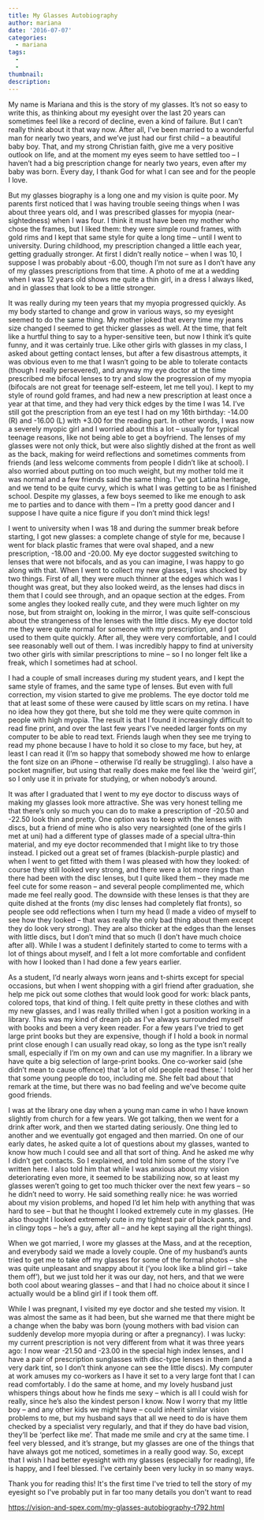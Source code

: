 ```yaml
---
title: My Glasses Autobiography
author: mariana
date: '2016-07-07'
categories:
  - mariana
tags:
  - 
  - 
thumbnail: 
description: 
---
```


My name is Mariana and this is the story of my glasses. It’s not so easy to write this, as thinking about my eyesight over the last 20 years can sometimes feel like a record of decline, even a kind of failure. But I can’t really think about it that way now. After all, I’ve been married to a wonderful man for nearly two years, and we’ve just had our first child – a beautiful baby boy. That, and my strong Christian faith, give me a very positive outlook on life, and at the moment my eyes seem to have settled too – I haven’t had a big prescription change for nearly two years, even after my baby was born. Every day, I thank God for what I can see and for the people I love.

But my glasses biography is a long one and my vision is quite poor. My parents first noticed that I was having trouble seeing things when I was about three years old, and I was prescribed glasses for myopia (near-sightedness) when I was four. I think it must have been my mother who chose the frames, but I liked them: they were simple round frames, with gold rims and I kept that same style for quite a long time – until I went to university. During childhood, my prescription changed a little each year, getting gradually stronger. At first I didn’t really notice – when I was 10, I suppose I was probably about -6.00, though I’m not sure as I don’t have any of my glasses prescriptions from that time. A photo of me at a wedding when I was 12 years old shows me quite a thin girl, in a dress I always liked, and in glasses that look to be a little stronger. 

It was really during my teen years that my myopia progressed quickly. As my body started to change and grow in various ways, so my eyesight seemed to do the same thing. My mother joked that every time my jeans size changed I seemed to get thicker glasses as well. At the time, that felt like a hurtful thing to say to a hyper-sensitive teen, but now I think it’s quite funny, and it was certainly true. Like other girls with glasses in my class, I asked about getting contact lenses, but after a few disastrous attempts, it was obvious even to me that I wasn’t going to be able to tolerate contacts (though I really persevered), and anyway my eye doctor at the time prescribed me bifocal lenses to try and slow the progression of my myopia (bifocals are not great for teenage self-esteem, let me tell you). I kept to my style of round gold frames, and had new a new prescription at least once a year at that time, and they had very thick edges by the time I was 14. I’ve still got the prescription from an eye test I had on my 16th birthday: -14.00 (R) and -16.00 (L) with +3.00 for the reading part. In other words, I was now a severely myopic girl and I worried about this a lot – usually for typical teenage reasons, like not being able to get a boyfriend. The lenses of my glasses were not only thick, but were also slightly dished at the front as well as the back, making for weird reflections and sometimes comments from friends (and less welcome comments from people I didn’t like at school). I also worried about putting on too much weight, but my mother told me it was normal and a few friends said the same thing. I’ve got Latina heritage, and we tend to be quite curvy, which is what I was getting to be as I finished school. Despite my glasses, a few boys seemed to like me enough to ask me to parties and to dance with them – I’m a pretty good dancer and I suppose I have quite a nice figure if you don’t mind thick legs!

I went to university when I was 18 and during the summer break before starting, I got new glasses: a complete change of style for me, because I went for black plastic frames that were oval shaped, and a new prescription, -18.00 and -20.00. My eye doctor suggested switching to lenses that were not bifocals, and as you can imagine, I was happy to go along with that. When I went to collect my new glasses, I was shocked by two things. First of all, they were much thinner at the edges which was I thought was great, but they also looked weird, as the lenses had discs in them that I could see through, and an opaque section at the edges. From some angles they looked really cute, and they were much lighter on my nose, but from straight on, looking in the mirror, I was quite self-conscious about the strangeness of the lenses with the little discs. My eye doctor told me they were quite normal for someone with my prescription, and I got used to them quite quickly. After all, they were very comfortable, and I could see reasonably well out of them. I was incredibly happy to find at university two other girls with similar prescriptions to mine – so I no longer felt like a freak, which I sometimes had at school. 

I had a couple of small increases during my student years, and I kept the same style of frames, and the same type of lenses. But even with full correction, my vision started to give me problems. The eye doctor told me that at least some of these were caused by little scars on my retina. I have no idea how they got there, but she told me they were quite common in people with high myopia. The result is that I found it increasingly difficult to read fine print, and over the last few years I’ve needed larger fonts on my computer to be able to read text. Friends laugh when they see me trying to read my phone because I have to hold it so close to my face, but hey, at least I can read it (I’m so happy that somebody showed me how to enlarge the font size on an iPhone – otherwise I’d really be struggling). I also have a pocket magnifier, but using that really does make me feel like the ‘weird girl’, so I only use it in private for studying, or when nobody’s around. 

It was after I graduated that I went to my eye doctor to discuss ways of making my glasses look more attractive. She was very honest telling me that there’s only so much you can do to make a prescription of -20.50 and -22.50 look thin and pretty. One option was to keep with the lenses with discs, but a friend of mine who is also very nearsighted (one of the girls I met at uni) had a different type of glasses made of a special ultra-thin material, and my eye doctor recommended that I might like to try those instead. I picked out a great set of frames (blackish-purple plastic) and when I went to get fitted with them I was pleased with how they looked: of course they still looked very strong, and there were a lot more rings than there had been with the disc lenses, but I quite liked them – they made me feel cute for some reason – and several people complimented me, which made me feel really good. The downside with these lenses is that they are quite dished at the fronts (my disc lenses had completely flat fronts), so people see odd reflections when I turn my head (I made a video of myself to see how they looked – that was really the only bad thing about them except they do look very strong). They are also thicker at the edges than the lenses with little discs, but I don’t mind that so much (I don’t have much choice after all). While I was a student I definitely started to come to terms with a lot of things about myself, and I felt a lot more comfortable and confident with how I looked than I had done a few years earlier. 

As a student, I’d nearly always worn jeans and t-shirts except for special occasions, but when I went shopping with a girl friend after graduation, she help me pick out some clothes that would look good for work: black pants, colored tops, that kind of thing. I felt quite pretty in these clothes and with my new glasses, and I was really thrilled when I got a position working in a library. This was my kind of dream job as I’ve always surrounded myself with books and been a very keen reader. For a few years I’ve tried to get large print books but they are expensive, though if I hold a book in normal print close enough I can usually read okay, so long as the type isn’t really small, especially if I’m on my own and can use my magnifier. In a library we have quite a big selection of large-print books. One co-worker said (she didn’t mean to cause offence) that ‘a lot of old people read these.’ I told her that some young people do too, including me. She felt bad about that remark at the time, but there was no bad feeling and we’ve become quite good friends. 

I was at the library one day when a young man came in who I have known slightly from church for a few years. We got talking, then we went for a drink after work, and then we started dating seriously. One thing led to another and we eventually got engaged and then married. On one of our early dates, he asked quite a lot of questions about my glasses, wanted to know how much I could see and all that sort of thing. And he asked me why I didn’t get contacts. So I explained, and told him some of the story I’ve written here. I also told him that while I was anxious about my vision deteriorating even more, it seemed to be stabilizing now, so at least my glasses weren’t going to get too much thicker over the next few years – so he didn’t need to worry. He said something really nice: he was worried about my vision problems, and hoped I’d let him help with anything that was hard to see – but that he thought I looked extremely cute in my glasses. (He also thought I looked extremely cute in my tightest pair of black pants, and in clingy tops – he’s a guy, after all – and he kept saying all the right things). 

When we got married, I wore my glasses at the Mass, and at the reception, and everybody said we made a lovely couple. One of my husband’s aunts tried to get me to take off my glasses for some of the formal photos – she was quite unpleasant  and snappy about it (‘you look like a blind girl – take them off’), but we just told her it was our day, not hers, and that we were both cool about wearing glasses – and that I had no choice about it since I actually would be a blind girl if I took them off. 

While I was pregnant, I visited my eye doctor and she tested my vision. It was almost the same as it had been, but she warned me that there might be a change when the baby was born (young mothers with bad vision can suddenly develop more myopia during or after a pregnancy). I was lucky: my current prescription is not very different from what it was three years ago: I now wear -21.50 and -23.00 in the special high index lenses, and I have a pair of prescription sunglasses with disc-type lenses in them (and a very dark tint, so I don’t think anyone can see the little discs). My computer at work amuses my co-workers as I have it set to a very large font that I can read comfortably. I do the same at home, and my lovely husband just whispers things about how he finds me sexy – which is all I could wish for really, since he’s also the kindest person I know. Now I worry that my little boy – and any other kids we might have – could inherit similar vision problems to me, but my husband says that all we need to do is have them checked by a specialist very regularly, and that if they do have bad vision, they’ll be ‘perfect like me’. That made me smile and cry at the same time.  I feel very blessed, and it’s strange, but my glasses are one of the things that have always got me noticed, sometimes in a really good way. So, except that I wish I had better eyesight with my glasses (especially for reading), life is happy, and I feel blessed. I’ve certainly been very lucky in so many ways. 

Thank you for reading this! It's the first time I've tried to tell the story of my eyesight so I've probably put in far too many details you don't want to read 

https://vision-and-spex.com/my-glasses-autobiography-t792.html
